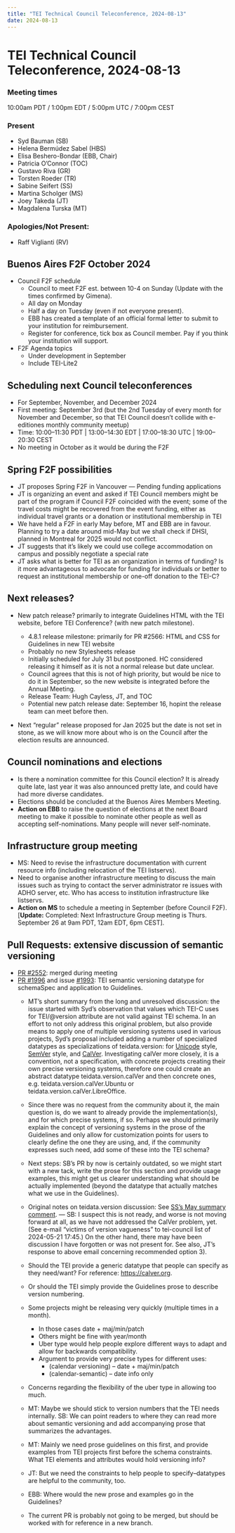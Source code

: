```yaml
---
title: "TEI Technical Council Teleconference, 2024-08-13"
date: 2024-08-13
---
```

# TEI Technical Council Teleconference, 2024-08-13
### Meeting times


10:00am PDT / 1:00pm EDT / 5:00pm UTC / 7:00pm CEST
### Present


* Syd Bauman (SB)
* Helena Bermúdez Sabel (HBS)
* Elisa Beshero-Bondar (EBB, Chair)
* Patricia O’Connor (TOC)
* Gustavo Riva (GR)
* Torsten Roeder (TR)
* Sabine Seifert (SS)
* Martina Scholger (MS)
* Joey Takeda (JT)
* Magdalena Turska (MT)

### Apologies/Not Present:

* Raff Viglianti (RV)

## Buenos Aires F2F October 2024

* Council F2F schedule
    + Council to meet F2F est. between 10-4 on Sunday (Update with the times confirmed by Gimena).
    + All day on Monday
    + Half a day on Tuesday (even if not everyone present).
    + EBB has created a template of an official formal letter to submit to your institution for reimbursement.
    + Register for conference, tick box as Council member. Pay if you think your institution will support.
* F2F Agenda topics
    + Under development in September
    + Include TEI-Lite2

## Scheduling next Council teleconferences

* For September, November, and December 2024
* First meeting: September 3rd (but the 2nd Tuesday of every month for November and December, so that TEI Council doesn’t collide with e-editiones monthly community meetup)
* Time: 10:00–11:30 PDT \| 13:00–14:30 EDT \| 17:00–18:30 UTC \| 19:00–20:30 CEST
* No meeting in October as it would be during the F2F

## Spring F2F possibilities

* JT proposes Spring F2F in Vancouver — Pending funding applications
* JT is organizing an event and asked if TEI Council members might be part of the program if Council F2F coincided with the event; some of the travel costs might be recovered from the event funding, either as individual travel grants or a donation or institutional membership in TEI
* We have held a F2F in early May before, MT and EBB are in favour. Planning to try a date around mid-May but we shall check if DHSI, planned in Montreal for 2025 would not conflict.
* JT suggests that it’s likely we could use college accommodation on campus and possibly negotiate a special rate
* JT asks what is better for TEI as an organization in terms of funding? Is it more advantageous to advocate for funding for individuals or better to request an institutional membership or one-off donation to the TEI-C?


## Next releases?

* New patch release?  primarily to integrate Guidelines HTML with the TEI website, before TEI Conference? (with new patch milestone).
    + 4.8.1 release milestone: primarily for PR #2566: HTML and CSS for Guidelines in new TEI website
    + Probably no new Stylesheets release
    + Initially scheduled for July 31 but postponed. HC considered releasing it himself as it is not a normal release but date unclear.
    + Council agrees that this is not of high priority, but would be nice to do it in September, so the new website is integrated before the Annual Meeting.
    + Release Team: Hugh Cayless, JT, and TOC
    + Potential new patch release date: September 16, hopint the release team can meet before then.

* Next “regular” release proposed for Jan 2025 but the date is not set in stone, as we will know more about who is on the Council after the election results are announced.


## Council nominations and elections

* Is there a nomination committee for this Council election? It is already quite late, last year it was also announced pretty late, and could have had more diverse candidates.
* Elections should be concluded at the Buenos Aires Members Meeting.
* **Action on EBB** to raise the question of elections at the next Board meeting to make it possible to nominate other people as well as accepting self-nominations. Many people will never self-nominate.

## Infrastructure group meeting

* MS: Need to revise the infrastructure documentation with current resource info (including relocation of the TEI listservs).
* Need to organise another infrastructure meeting to discuss the main issues such as trying to contact the server administrator re issues with ADHO server, etc. Who has access to institution infrastructure like listservs.
* **Action on MS** to schedule a meeting in September (before Council F2F). \[**Update:** Completed: Next Infrastructure Group meeting is Thurs. September 26 at 9am PDT, 12am EDT, 6pm CEST\].


## Pull Requests: extensive discussion of semantic versioning

* [PR #2552](https://github.com/TEIC/TEI/pull/2552): merged during meeting
* [PR #1996](https://github.com/TEIC/TEI/pull/1996) and issue [#1993](https://github.com/TEIC/TEI/issues/1993): TEI semantic versioning datatype for schemaSpec and application to Guidelines.
    + MT’s short summary from the long and unresolved discussion: the issue started with Syd’s observation that values which TEI-C uses for TEI/@version attribute are not valid against TEI schema. In an effort to not only address this original problem, but also provide means to apply one of multiple versioning systems used in various projects, Syd’s proposal included adding a number of specialized datatypes as specializations of teidata.version: for [Unicode](https://unicode.org/versions/) style, [SemVer](https://semver.org/) style, and [CalVer](https://calver.org/). Investigating calVer more closely, it is a convention, not a specification, with concrete projects creating their own precise versioning systems, therefore one could create an abstract datatype teidata.version.calVer and then concrete ones, e.g. teidata.version.calVer.Ubuntu or teidata.version.calVer.LibreOffice.
    + Since there was no request from the community about it, the main question is, do we want to already provide the implementation(s), and for which precise systems, if so. Perhaps we should primarily explain the concept of versioning systems in the prose of the Guidelines and only allow for customization points for users to clearly define the one they are using, and, if the community expresses such need, add some of these into the TEI schema?
    + Next steps: SB’s PR by now is certainly outdated, so we might start with a new tack, write the prose for this section and provide usage examples, this might get us clearer understanding what should be actually implemented (beyond the datatype that actually matches what we use in the Guidelines).
    + Original notes on teidata.version discussion: See [SS’s May summary comment](https://github.com/TEIC/TEI/pull/1996#issuecomment-2127953552). — SB: I suspect this is not ready, and worse is not moving forward at all, as we have not addressed the CalVer problem, yet. (See e-mail “victims of version vagueness” to tei-council list of 2024-05-21 17:45.) On the other hand, there may have been discussion I have forgotten or was not present for. See also, JT’s response to above email concerning recommended option 3).
    + Should the TEI provide a generic datatype that people can specify as they need/want? For reference: <https://calver.org>.
    + Or should the TEI simply provide the Guidelines prose to describe version numbering.
    + Some projects might be releasing very quickly (multiple times in a month).
        - In those cases date + maj/min/patch
        - Others might be fine with year/month
        - Uber type would help people explore different ways to adapt and allow for backwards compatibility.
        - Argument to provide very precise types for different uses:
            * (calendar versioning) – date + maj/min/patch
            * (calendar-semantic) – date info only
           
    + Concerns regarding the flexibility of the uber type in allowing too much.
    + MT: Maybe we should stick to version numbers that the TEI needs internally. SB: We can point readers to where they can read more about semantic versioning and add accompanying prose that summarizes the advantages.
    + MT: Mainly we need prose guidelines on this first, and provide examples from TEI projects first before the schema constraints. What TEI elements and attributes would hold versioning info?
    + JT: But we need the constraints to help people to specify–datatypes are helpful to the community, too.
    + EBB: Where would the new prose and examples go in the Guidelines?
    + The current PR is probably not going to be merged, but should be worked with for reference in a new branch.


